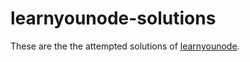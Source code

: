 learnyounode-solutions
======================

These are the the attempted solutions of [learnyounode](https://github.com/rvagg/learnyounode).
